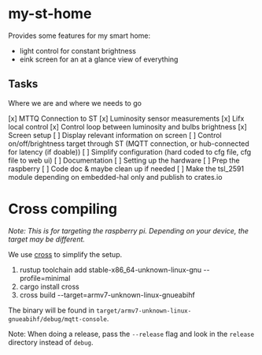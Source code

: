 # my-st-home

Provides some features for my smart home:
- light control for constant brightness
- eink screen for an at a glance view of everything

## Tasks

Where we are and where we needs to go

[x] MTTQ Connection to ST
[x] Luminosity sensor measurements
[x] Lifx local control
[x] Control loop between luminosity and bulbs brightness
[x] Screen setup
[ ] Display relevant information on screen
[ ] Control on/off/brightness target through ST (MQTT connection, or hub-connected for latency (if doable))
[ ] Simplify configuration (hard coded to cfg file, cfg file to web ui)
[ ] Documentation
   [ ] Setting up the hardware
   [ ] Prep the raspberry
   [ ] Code doc & maybe clean up if needed
[ ] Make the tsl_2591 module depending on embedded-hal only and publish to crates.io


# Cross compiling

_Note: This is for targeting the raspberry pi. Depending on your device, the target may be different._


We use [cross](https://github.com/rust-embedded/cross/pull/522) to simplify the setup.

1. rustup toolchain add stable-x86_64-unknown-linux-gnu --profile=minimal
2. cargo install cross
3. cross build --target=armv7-unknown-linux-gnueabihf

The binary will be found in `target/armv7-unknown-linux-gnueabihf/debug/mqtt-console`.

Note: When doing a release, pass the `--release` flag and look in the `release` directory instead of `debug`.

